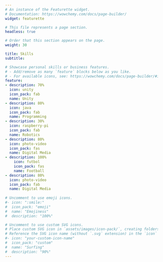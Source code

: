```yaml
---
# An instance of the Featurette widget.
# Documentation: https://wowchemy.com/docs/page-builder/
widget: featurette

# This file represents a page section.
headless: true

# Order that this section appears on the page.
weight: 30

title: Skills
subtitle:

# Showcase personal skills or business features.
# - Add/remove as many `feature` blocks below as you like.
# - For available icons, see: https://wowchemy.com/docs/page-builder/#icons
feature:
- description: 70%
  icon: unity
  icon_pack: fab
  name: Unity
- description: 80%
  icon: java
  icon_pack: fab
  name: Programming
- description: 30%
  icon: raspberry-pi
  icon_pack: fab
  name: Robotics
- description: 80%
  icon: photo-video
  icon_pack: fas
  name: Digital Media
- description: 100%
    icon: futbol
    icon_pack: fas
    name: Football
- description: 80%
  icon: photo-video
  icon_pack: fab
  name: Digital Media
  
# Uncomment to use emoji icons.
#- icon: ":smile:"
#  icon_pack: "emoji"
#  name: "Emojiness"
#  description: "100%"  

# Uncomment to use custom SVG icons.
# Place custom SVG icon in `assets/images/icon-pack/`, creating folders if necessary.
# Reference the SVG icon name (without `.svg` extension) in the `icon` field.
#- icon: "your-custom-icon-name"
#  icon_pack: "custom"
#  name: "Surfing"
#  description: "90%"
---
```

